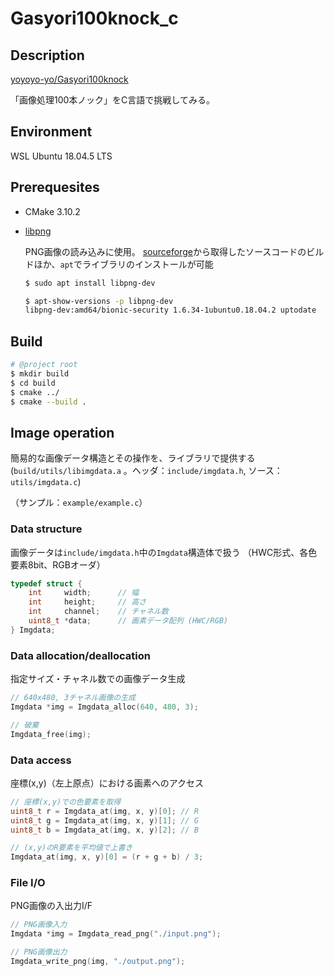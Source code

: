 # Gasyori100knock_c

## Description

[yoyoyo-yo/Gasyori100knock](https://github.com/yoyoyo-yo/Gasyori100knock)

「画像処理100本ノック」をC言語で挑戦してみる。

## Environment

WSL Ubuntu 18.04.5 LTS

## Prerequesites

- CMake 3.10.2

- [libpng](http://www.libpng.org/pub/png/libpng.html)

    PNG画像の読み込みに使用。
    [sourceforge](https://sourceforge.net/projects/libpng/files/)から取得したソースコードのビルドほか、`apt`でライブラリのインストールが可能

    ```bash
    $ sudo apt install libpng-dev

    $ apt-show-versions -p libpng-dev
    libpng-dev:amd64/bionic-security 1.6.34-1ubuntu0.18.04.2 uptodate
    ```

## Build

```sh
# @project root
$ mkdir build
$ cd build
$ cmake ../
$ cmake --build .
```

## Image operation

簡易的な画像データ構造とその操作を、ライブラリで提供する
(`build/utils/libimgdata.a` 。ヘッダ：`include/imgdata.h`, ソース：`utils/imgdata.c`)

（サンプル：`example/example.c`）

### Data structure

画像データは`include/imgdata.h`中の`Imgdata`構造体で扱う
（HWC形式、各色要素8bit、RGBオーダ）

```c
typedef struct {
    int     width;      // 幅
    int     height;     // 高さ
    int     channel;    // チャネル数
    uint8_t *data;      // 画素データ配列 (HWC/RGB)
} Imgdata;
```

### Data allocation/deallocation

指定サイズ・チャネル数での画像データ生成

```c
// 640x480, 3チャネル画像の生成
Imgdata *img = Imgdata_alloc(640, 480, 3);

// 破棄
Imgdata_free(img);
```

### Data access

座標(x,y)（左上原点）における画素へのアクセス

```c
// 座標(x,y)での色要素を取得
uint8_t r = Imgdata_at(img, x, y)[0]; // R
uint8_t g = Imgdata_at(img, x, y)[1]; // G
uint8_t b = Imgdata_at(img, x, y)[2]; // B

// (x,y)のR要素を平均値で上書き
Imgdata_at(img, x, y)[0] = (r + g + b) / 3;
```

### File I/O

PNG画像の入出力I/F

```c
// PNG画像入力
Imgdata *img = Imgdata_read_png("./input.png");

// PNG画像出力
Imgdata_write_png(img, "./output.png");
```
